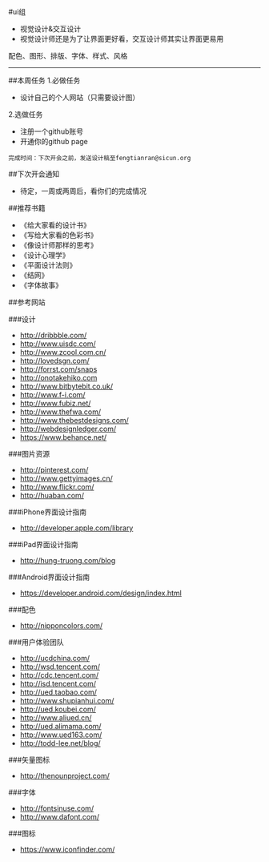 #ui组

- 视觉设计&交互设计
- 视觉设计师还是为了让界面更好看，交互设计师其实让界面更易用

配色、图形、排版、字体、样式、风格

---
##本周任务
1.必做任务
- 设计自己的个人网站（只需要设计图）

2.选做任务
- 注册一个github账号
- 开通你的github page

```
完成时间：下次开会之前，发送设计稿至fengtianran@sicun.org
```

##下次开会通知
- 待定，一周或两周后，看你们的完成情况

##推荐书籍
- 《给大家看的设计书》
- 《写给大家看的色彩书》
- 《像设计师那样的思考》
- 《设计心理学》
- 《平面设计法则》
- 《结网》
- 《字体故事》


##参考网站

###设计
- http://dribbble.com/
- http://www.uisdc.com/
- http://www.zcool.com.cn/
- http://lovedsgn.com/
- http://forrst.com/snaps
- http://onotakehiko.com
- http://www.bitbytebit.co.uk/
- http://www.f-i.com/
- http://www.fubiz.net/
- http://www.thefwa.com/
- http://www.thebestdesigns.com/
- http://webdesignledger.com/
- https://www.behance.net/

###图片资源
- http://pinterest.com/
- http://www.gettyimages.cn/
- http://www.flickr.com/
- http://huaban.com/

###iPhone界面设计指南
- http://developer.apple.com/library

###iPad界面设计指南
- http://hung-truong.com/blog

###Android界面设计指南
- https://developer.android.com/design/index.html

###配色
- http://nipponcolors.com/

###用户体验团队
- http://ucdchina.com/
- http://wsd.tencent.com/
- http://cdc.tencent.com/
- http://isd.tencent.com/
- http://ued.taobao.com/
- http://www.shupianhui.com/
- http://ued.koubei.com/
- http://www.aliued.cn/
- http://ued.alimama.com/
- http://www.ued163.com/
- http://todd-lee.net/blog/

###矢量图标
- http://thenounproject.com/

###字体
- http://fontsinuse.com/
- http://www.dafont.com/

###图标
- https://www.iconfinder.com/